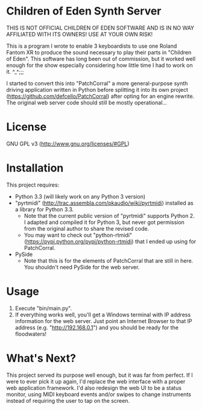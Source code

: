 ﻿Children of Eden Synth Server
=============================
THIS IS NOT OFFICIAL CHILDREN OF EDEN SOFTWARE AND IS IN NO WAY AFFILIATED WITH ITS OWNERS!  USE AT YOUR OWN RISK!

This is a program I wrote to enable 3 keyboardists to use one Roland Fantom XR to produce the sound necessary to play their parts in "Children of Eden".  This software has long been out of commission, but it worked well enough for the show especially considering how little time I had to work on it.  ^_^;;;

I started to convert this into "PatchCorral" a more general-purpose synth driving application written in Python before splitting it into its own project (https://github.com/defcello/PatchCorral) after opting for an engine rewrite.  The original web server code should still be mostly operational...

License
=======
GNU GPL v3 (http://www.gnu.org/licenses/#GPL)

Installation
============
This project requires:
 - Python 3.3 (will likely work on any Python 3 version)
 - "pyrtmidi" (http://trac.assembla.com/pkaudio/wiki/pyrtmidi) installed as a library for Python 3.3.
   - Note that the current public version of "pyrtmidi" supports Python 2.  I adapted and compiled it for Python 3, but never got permission from the original author to share the revised code.
   - You may want to check out "python-rtmidi" (https://pypi.python.org/pypi/python-rtmidi) that I ended up using for PatchCorral.
 - PySide
   - Note that this is for the elements of PatchCorral that are still in here.  You shouldn't need PySide for the web server.

Usage
=====
1. Execute "bin/main.py".
2. If everything works well, you'll get a Windows terminal with IP address information for the web server.  Just point an Internet Browser to that IP address (e.g. "http://192.168.0.1") and you should be ready for the floodwaters!

What's Next?
============
This project served its purpose well enough, but it was far from perfect.  If I were to ever pick it up again, I'd replace the web interface with a proper web application framework.  I'd also redesign the web UI to be a status monitor, using MIDI keyboard events and/or swipes to change instruments instead of requiring the user to tap on the screen.
